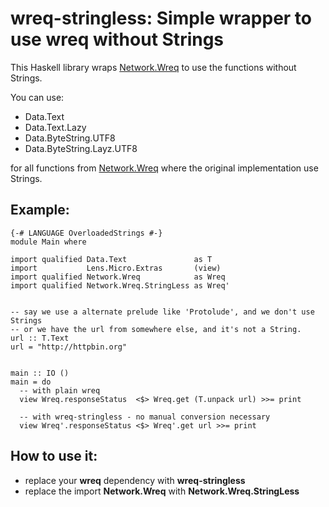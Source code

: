 # wreq-stringless: Simple wrapper to use wreq without Strings

This Haskell library wraps [Network.Wreq](http://hackage.haskell.org/package/wreq) to use the functions without Strings.

You can use:

- Data.Text
- Data.Text.Lazy
- Data.ByteString.UTF8
- Data.ByteString.Layz.UTF8

for all functions from [Network.Wreq](http://hackage.haskell.org/package/wreq) where the original implementation use Strings.



## Example:

    {-# LANGUAGE OverloadedStrings #-}
    module Main where

    import qualified Data.Text               as T
    import           Lens.Micro.Extras       (view)
    import qualified Network.Wreq            as Wreq
    import qualified Network.Wreq.StringLess as Wreq'


    -- say we use a alternate prelude like 'Protolude', and we don't use Strings
    -- or we have the url from somewhere else, and it's not a String.
    url :: T.Text
    url = "http://httpbin.org"


    main :: IO ()
    main = do
      -- with plain wreq
      view Wreq.responseStatus  <$> Wreq.get (T.unpack url) >>= print

      -- with wreq-stringless - no manual conversion necessary
      view Wreq'.responseStatus <$> Wreq'.get url >>= print



## How to use it:

* replace your **wreq** dependency with **wreq-stringless**
* replace the import **Network.Wreq** with **Network.Wreq.StringLess**
